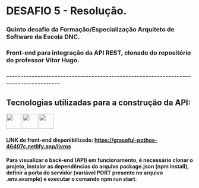 # DESAFIO 5 - Resolução.

### Quinto desafio da Formação/Especialização Arquiteto de Software da Escola DNC.

### Front-end para integração da API REST, clonado do repositório do professor Vitor Hugo.

### ------------------------------------------------------------------------------------

## Tecnologias utilizadas para a construção da API:

<div>
<img src="https://cdn.jsdelivr.net/gh/devicons/devicon@latest/icons/javascript/javascript-original.svg" width="40" height="40"/>
<img src="https://cdn.jsdelivr.net/gh/devicons/devicon@latest/icons/express/express-original.svg" width="40" height="40"/>
<img src="https://cdn.jsdelivr.net/gh/devicons/devicon@latest/icons/axios/axios-plain.svg" width="40" height="40"/>
</div>

#### LINK do front-end disponibilizado: https://graceful-pothos-46407c.netlify.app/livros

#### Para visualizar o back-end (API) em funcionamento, é necessário clonar o projeto, instalar as dependências do arquivo package.json (npm install), definir a porta do servidor (variável PORT presente no arquivo .env.example) e executar o comando npm run start.
